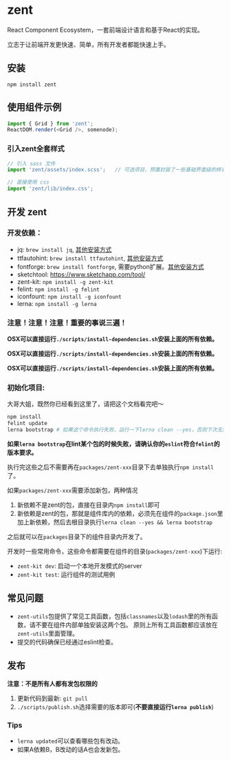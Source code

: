 # zent

React Component Ecosystem，一套前端设计语言和基于React的实现。

立志于让前端开发更快速、简单，所有开发者都能快速上手。

## 安装

```shell
npm install zent
```

## 使用组件示例

```js
import { Grid } from 'zent';
ReactDOM.render(<Grid />, somenode);
```

### 引入zent全套样式

```js
// 引入 sass 文件
import 'zent/assets/index.scss';   // 可选项目，预置封装了一些基础界面级的样式

// 直接使用 css
import 'zent/lib/index.css';
```

## 开发 zent

### 开发依赖：

* jq: `brew install jq`, [其他安装方式](https://stedolan.github.io/jq/download/)
* ttfautohint: `brew install ttfautohint`, [其他安装方式](https://www.freetype.org/ttfautohint/#download)
* fontforge: `brew install fontforge`, 需要python扩展。[其他安装方式](http://fontforge.github.io/en-US/downloads/)
* sketchtool: https://www.sketchapp.com/tool/
* zent-kit: `npm install -g zent-kit`
* felint: `npm install -g felint`
* iconfount: `npm install -g iconfount`
* lerna: `npm install -g lerna`

### 注意！注意！注意！重要的事说三遍！

**OSX可以直接运行`./scripts/install-dependencies.sh`安装上面的所有依赖。**

**OSX可以直接运行`./scripts/install-dependencies.sh`安装上面的所有依赖。**

**OSX可以直接运行`./scripts/install-dependencies.sh`安装上面的所有依赖。**

### 初始化项目:

大哥大姐，既然你已经看到这里了，请把这个文档看完吧～

```bash
npm install
felint update
lerna bootstrap # 如果这个命令执行失败，运行一下lerna clean --yes，否则下次无法运行lerna bootstrap命令
```

**如果`lerna bootstrap`在lint某个包的时候失败，请确认你的`eslint`符合`felint`的版本要求。**

执行完这些之后不需要再在`packages/zent-xxx`目录下去单独执行`npm install`了。

如果`packages/zent-xxx`需要添加新包，两种情况

1. 新依赖不是zent的包，直接在目录内`npm install`即可
2. 新依赖是zent的包，那就是组件库内的依赖，必须先在组件的`package.json`里加上新依赖，然后去根目录执行`lerna clean --yes && lerna bootstrap`

之后就可以在`packages`目录下的组件目录内开发了。

开发时一些常用命令，这些命令都需要在组件的目录(`packages/zent-xxx`)下运行:

* `zent-kit dev`: 启动一个本地开发模式的server
* `zent-kit test`: 运行组件的测试用例

## 常见问题

* `zent-utils`包提供了常见工具函数，包括`classnames`以及`lodash`里的所有函数，请不要在组件内部单独安装这两个包。
  原则上所有工具函数都应该放在`zent-utils`里面管理。
* 提交的代码确保已经通过eslint检查。

## 发布

**注意：不是所有人都有发包权限的**

1. 更新代码到最新: `git pull`
2. `./scripts/publish.sh`选择需要的版本即可(**不要直接运行`lerna publish`**)

### Tips

* `lerna updated`可以查看哪些包有改动。
* 如果A依赖B，B改动的话A也会发新包。
